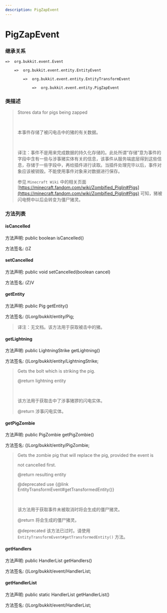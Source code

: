 ```yaml
---
description: PigZapEvent
---
```


# PigZapEvent

### 继承关系

    =>  org.bukkit.event.Event

        =>  org.bukkit.event.entity.EntityEvent

            =>  org.bukkit.event.entity.EntityTransformEvent

                =>  org.bukkit.event.entity.PigZapEvent

### 类描述

> Stores data for pigs being zapped
> 
> <br>
> 
> 本事件存储了被闪电击中的猪的有关数据。
> 
> <br>
> 
> 译注：事件不是用来完成数据的持久化存储的。此处所谓“存储”意为事件的字段中含有一些与涉事猪实体有关的信息，该事件从服务端底层得到这些信息，存储于一些字段中，再给插件进行读取。当插件处理完毕以后，事件对象应该被销毁。不能使用事件对象来对数据进行保存。
> 
> 参见 `Minecraft Wiki` 中的相关页面 [https://minecraft.fandom.com/wiki/Zombified_Piglin#Pigs](https://minecraft.fandom.com/wiki/Zombified_Piglin#Pigs) 可知，猪被闪电劈中以后会转变为僵尸猪灵。

### 方法列表

#### isCancelled

方法声明: public boolean isCancelled()

方法签名: ()Z

#### setCancelled

方法声明: public void setCancelled(boolean cancel)

方法签名: (Z)V

#### getEntity

方法声明: public Pig getEntity()

方法签名: ()Lorg/bukkit/entity/Pig;

> 译注：无文档。该方法用于获取被击中的猪。

#### getLightning

方法声明: public LightningStrike getLightning()

方法签名: ()Lorg/bukkit/entity/LightningStrike;

> Gets the bolt which is striking the pig.
> 
> @return lightning entity
> 
> <br>
> 
> 该方法用于获取击中了涉事猪猡的闪电实体。
> 
> @return 涉事闪电实体。

#### getPigZombie

方法声明: public PigZombie getPigZombie()

方法签名: ()Lorg/bukkit/entity/PigZombie;

> Gets the zombie pig that will replace the pig, provided the event is
> 
> not cancelled first.
> 
> @return resulting entity
> 
> @deprecated use {@link EntityTransformEvent#getTransformedEntity()}
> 
> <br>
> 
> 该方法用于获取事件未被取消时将会生成的僵尸猪灵。
> 
> @return 将会生成的僵尸猪灵。
> 
> @deprecated 该方法已过时。请使用 `EntityTransformEvent#getTransformedEntity()` 方法。

#### getHandlers

方法声明: public HandlerList getHandlers()

方法签名: ()Lorg/bukkit/event/HandlerList;

#### getHandlerList

方法声明: public static HandlerList getHandlerList()

方法签名: ()Lorg/bukkit/event/HandlerList;